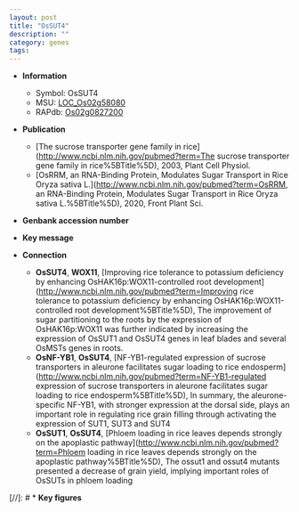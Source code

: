 ```yaml
---
layout: post
title: "OsSUT4"
description: ""
category: genes
tags: 
---
```


* **Information**  
    + Symbol: OsSUT4  
    + MSU: [LOC_Os02g58080](http://rice.uga.edu/cgi-bin/ORF_infopage.cgi?orf=LOC_Os02g58080)  
    + RAPdb: [Os02g0827200](http://rapdb.dna.affrc.go.jp/viewer/gbrowse_details/irgsp1?name=Os02g0827200)  

* **Publication**  
    + [The sucrose transporter gene family in rice](http://www.ncbi.nlm.nih.gov/pubmed?term=The sucrose transporter gene family in rice%5BTitle%5D), 2003, Plant Cell Physiol.
    + [OsRRM, an RNA-Binding Protein, Modulates Sugar Transport in Rice  Oryza sativa L.](http://www.ncbi.nlm.nih.gov/pubmed?term=OsRRM, an RNA-Binding Protein, Modulates Sugar Transport in Rice  Oryza sativa L.%5BTitle%5D), 2020, Front Plant Sci.

* **Genbank accession number**  

* **Key message**  

* **Connection**  
    + __OsSUT4__, __WOX11__, [Improving rice tolerance to potassium deficiency by enhancing OsHAK16p:WOX11-controlled root development](http://www.ncbi.nlm.nih.gov/pubmed?term=Improving rice tolerance to potassium deficiency by enhancing OsHAK16p:WOX11-controlled root development%5BTitle%5D), The improvement of sugar partitioning to the roots by the expression of OsHAK16p:WOX11 was further indicated by increasing the expression of OsSUT1 and OsSUT4 genes in leaf blades and several OsMSTs genes in roots.
    + __OsNF-YB1__, __OsSUT4__, [NF-YB1-regulated expression of sucrose transporters in aleurone facilitates sugar loading to rice endosperm](http://www.ncbi.nlm.nih.gov/pubmed?term=NF-YB1-regulated expression of sucrose transporters in aleurone facilitates sugar loading to rice endosperm%5BTitle%5D), In summary, the aleurone-specific NF-YB1, with stronger expression at the dorsal side, plays an important role in regulating rice grain filling through activating the expression of SUT1, SUT3 and SUT4
    + __OsSUT1__, __OsSUT4__, [Phloem loading in rice leaves depends strongly on the apoplastic pathway](http://www.ncbi.nlm.nih.gov/pubmed?term=Phloem loading in rice leaves depends strongly on the apoplastic pathway%5BTitle%5D),  The ossut1 and ossut4 mutants presented a decrease of grain yield, implying important roles of OsSUTs in phloem loading

[//]: # * **Key figures**  


